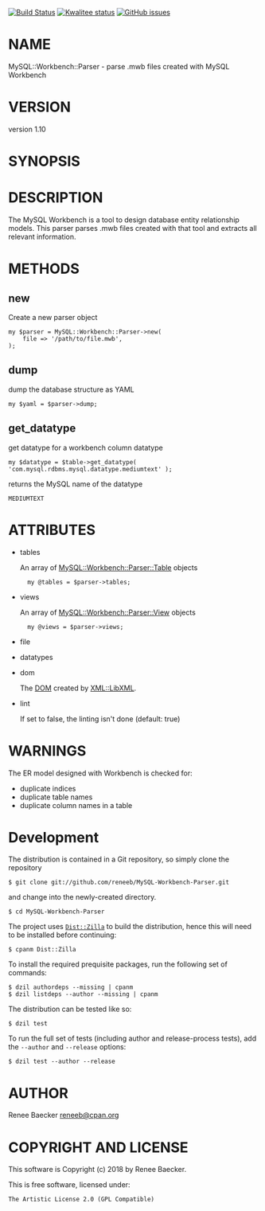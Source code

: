[![Build Status](https://travis-ci.org/reneeb/MySQL-Workbench-Parser.svg?branch=master)](https://travis-ci.org/reneeb/MySQL-Workbench-Parser)
[![Kwalitee status](http://cpants.cpanauthors.org/dist/MySQL-Workbench-Parser.png)](http://cpants.charsbar.org/dist/overview/MySQL-Workbench-Parser)
[![GitHub issues](https://img.shields.io/github/issues/reneeb/MySQL-Workbench-Parser.svg)](https://github.com/reneeb/MySQL-Workbench-Parser/issues)

# NAME

MySQL::Workbench::Parser - parse .mwb files created with MySQL Workbench

# VERSION

version 1.10

# SYNOPSIS

# DESCRIPTION

The MySQL Workbench is a tool to design database entity relationship models.
This parser parses .mwb files created with that tool and extracts all relevant
information.

# METHODS

## new

Create a new parser object

    my $parser = MySQL::Workbench::Parser->new(
        file => '/path/to/file.mwb',
    );

## dump

dump the database structure as YAML

    my $yaml = $parser->dump;

## get\_datatype

get datatype for a workbench column datatype

    my $datatype = $table->get_datatype( 'com.mysql.rdbms.mysql.datatype.mediumtext' );

returns the MySQL name of the datatype

    MEDIUMTEXT

# ATTRIBUTES

- tables

    An array of [MySQL::Workbench::Parser::Table](https://metacpan.org/pod/MySQL::Workbench::Parser::Table) objects

        my @tables = $parser->tables;

- views

    An array of [MySQL::Workbench::Parser::View](https://metacpan.org/pod/MySQL::Workbench::Parser::View) objects

        my @views = $parser->views;

- file
- datatypes
- dom

    The [DOM](https://metacpan.org/pod/XML::LibXML) created by [XML::LibXML](https://metacpan.org/pod/XML::LibXML).

- lint

    If set to false, the linting isn't done (default: true)

# WARNINGS

The ER model designed with Workbench is checked for:

- duplicate indices
- duplicate table names
- duplicate column names in a table



# Development

The distribution is contained in a Git repository, so simply clone the
repository

```
$ git clone git://github.com/reneeb/MySQL-Workbench-Parser.git
```

and change into the newly-created directory.

```
$ cd MySQL-Workbench-Parser
```

The project uses [`Dist::Zilla`](https://metacpan.org/pod/Dist::Zilla) to
build the distribution, hence this will need to be installed before
continuing:

```
$ cpanm Dist::Zilla
```

To install the required prequisite packages, run the following set of
commands:

```
$ dzil authordeps --missing | cpanm
$ dzil listdeps --author --missing | cpanm
```

The distribution can be tested like so:

```
$ dzil test
```

To run the full set of tests (including author and release-process tests),
add the `--author` and `--release` options:

```
$ dzil test --author --release
```

# AUTHOR

Renee Baecker <reneeb@cpan.org>

# COPYRIGHT AND LICENSE

This software is Copyright (c) 2018 by Renee Baecker.

This is free software, licensed under:

    The Artistic License 2.0 (GPL Compatible)
